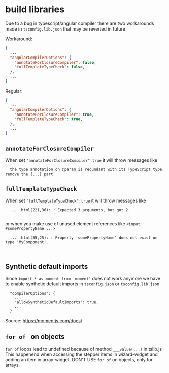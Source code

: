 # build libraries

Due to a bug in typescript/angular compiler there are two 
workarounds made in `tsconfig.lib.json` that may be reverted in future

Workaround:
```json
{
  ...
  "angularCompilerOptions": {
    "annotateForClosureCompiler": false,
    "fullTemplateTypeCheck": false,
  },
  ...
}
```

Regular:
```json
{
  ...
  "angularCompilerOptions": {
    "annotateForClosureCompiler": true,
    "fullTemplateTypeCheck": true,
  },
  ...
}
```



## `annotateForClosureCompiler`

When set `"annotateForClosureCompiler":true` it will throw messages like 
```
  the type annotation on @param is redundant with its TypeScript type, remove the {...} part

```

## `fullTemplateTypeCheck`

When set `"fullTemplateTypeCheck":true` it will throw messages like 
```
  ... .html(221,36): : Expected 3 arguments, but got 2.
  
```
or when you make use of unused element references like `<input #somePropertyName ...>`
```
  ... .html(55,25): : Property 'somePropertyName' does not exist on type 'MyComponent'.

  
```


## Synthetic default imports


Since `import * as moment from 'moment'` does not work anymore
we have to enable synthetic default imports in `tsconfig.json` or `tsconfig.lib.json`

```
  "compilerOptions": {
    ...
    "allowSyntheticDefaultImports": true,
    ...
  }
```


Source: https://momentjs.com/docs/


## `for of ` on objects 
`for of` loops lead to undefined because of method `___value(...)` in tslib.js
This happenend when accessing the stepper items in wizard-widget and adding an item in array-widget.
DON'T USE `for of` on objects, only for arrays.
